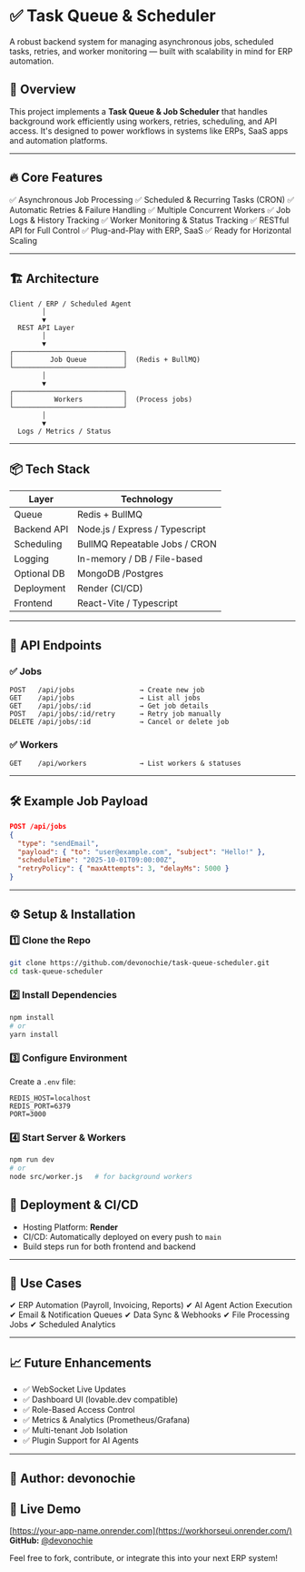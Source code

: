 
# ✅ Task Queue & Scheduler 

A robust backend system for managing asynchronous jobs, scheduled tasks, retries, and worker monitoring — built with scalability in mind for ERP automation.

## 🚀 Overview

This project implements a **Task Queue & Job Scheduler** that handles background work efficiently using workers, retries, scheduling, and API access. It's designed to power workflows in systems like ERPs, SaaS apps and automation platforms.

---

## 🔥 Core Features

✅ Asynchronous Job Processing
✅ Scheduled & Recurring Tasks (CRON)
✅ Automatic Retries & Failure Handling
✅ Multiple Concurrent Workers
✅ Job Logs & History Tracking
✅ Worker Monitoring & Status Tracking
✅ RESTful API for Full Control
✅ Plug-and-Play with ERP, SaaS
✅ Ready for Horizontal Scaling

---

## 🏗️ Architecture

```
Client / ERP / Scheduled Agent
        │
        ▼
  REST API Layer
        │
        ▼
┌───────────────────────────┐
│         Job Queue         │  (Redis + BullMQ)
└───────────────────────────┘
        │
        ▼
┌───────────────────────────┐
│          Workers          │  (Process jobs)
└───────────────────────────┘
        │
        ▼
  Logs / Metrics / Status
```

---

## 📦 Tech Stack

| Layer       | Technology                                   |
| ----------- | -------------------------------------------- |
| Queue       | Redis + BullMQ                               |
| Backend API | Node.js / Express / Typescript
| Scheduling  | BullMQ Repeatable Jobs / CRON                |
| Logging     | In-memory / DB / File-based                  |
| Optional DB | MongoDB /Postgres
| Deployment  | Render (CI/CD) 
| Frontend    | React-Vite / Typescript

---

## 🔌 API Endpoints

### ✅ Jobs

```
POST   /api/jobs                → Create new job
GET    /api/jobs                → List all jobs
GET    /api/jobs/:id            → Get job details
POST   /api/jobs/:id/retry      → Retry job manually
DELETE /api/jobs/:id            → Cancel or delete job
```

### ✅ Workers

```
GET    /api/workers             → List workers & statuses
```

---

## 🛠️ Example Job Payload

```json
POST /api/jobs
{
  "type": "sendEmail",
  "payload": { "to": "user@example.com", "subject": "Hello!" },
  "scheduleTime": "2025-10-01T09:00:00Z",
  "retryPolicy": { "maxAttempts": 3, "delayMs": 5000 }
}
```

---

## ⚙️ Setup & Installation

### 1️⃣ Clone the Repo

```bash
git clone https://github.com/devonochie/task-queue-scheduler.git
cd task-queue-scheduler
```

### 2️⃣ Install Dependencies

```bash
npm install
# or
yarn install
```

### 3️⃣ Configure Environment

Create a `.env` file:

```
REDIS_HOST=localhost
REDIS_PORT=6379
PORT=3000
```

### 4️⃣ Start Server & Workers

```bash
npm run dev
# or
node src/worker.js   # for background workers
```

## 🚀 Deployment & CI/CD

- Hosting Platform: **Render**
- CI/CD: Automatically deployed on every push to `main`
- Build steps run for both frontend and backend
---

## 🧠 Use Cases

✔ ERP Automation (Payroll, Invoicing, Reports)
✔ AI Agent Action Execution
✔ Email & Notification Queues
✔ Data Sync & Webhooks
✔ File Processing Jobs
✔ Scheduled Analytics

---

## 📈 Future Enhancements

* ✅ WebSocket Live Updates
* ✅ Dashboard UI (lovable.dev compatible)
* ✅ Role-Based Access Control
* ✅ Metrics & Analytics (Prometheus/Grafana)
* ✅ Multi-tenant Job Isolation
* ✅ Plugin Support for AI Agents

---

## 👤 Author: devonochie
## 🚀 Live Demo
[https://your-app-name.onrender.com](https://workhorseui.onrender.com/)
**GitHub:** [@devonochie](https://github.com/devonochie)

Feel free to fork, contribute, or integrate this into your next ERP system!
